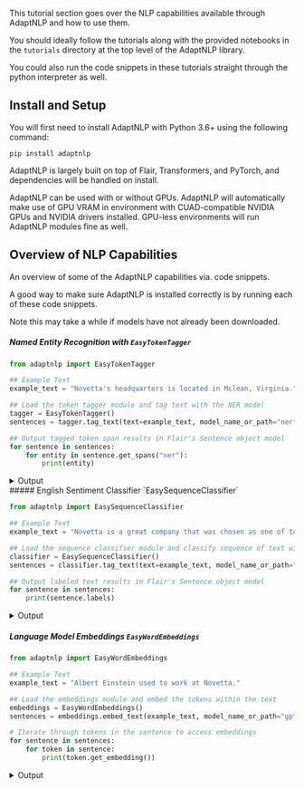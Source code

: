 This tutorial section goes over the NLP capabilities available through AdaptNLP and how to use them.

You should ideally follow the tutorials along with the provided notebooks in the `tutorials` directory at the top
level of the AdaptNLP library.

You could also run the code snippets in these tutorials straight through the python interpreter as well.

## Install and Setup

You will first need to install AdaptNLP with Python 3.6+ using the following command:

```
pip install adaptnlp
```

AdaptNLP is largely built on top of Flair, Transformers, and PyTorch, and dependencies will be handled on install.

AdaptNLP can be used with or without GPUs.  AdaptNLP will automatically make use of GPU VRAM in environment with
CUAD-compatible NVIDIA GPUs and NVIDIA drivers installed.  GPU-less environments will run AdaptNLP modules fine as well.


## Overview of NLP Capabilities

An overview of some of the AdaptNLP capabilities via. code snippets.

A good way to make sure AdaptNLP is installed correctly is by running each of these code snippets.

Note this may take a while if models have not already been downloaded.

##### Named Entity Recognition with `EasyTokenTagger`

```python
from adaptnlp import EasyTokenTagger

## Example Text
example_text = "Novetta's headquarters is located in Mclean, Virginia."

## Load the token tagger module and tag text with the NER model 
tagger = EasyTokenTagger()
sentences = tagger.tag_text(text=example_text, model_name_or_path="ner")

## Output tagged token span results in Flair's Sentence object model
for sentence in sentences:
    for entity in sentence.get_spans("ner"):
        print(entity)

```
<details>
<summary>Output</summary>
```python
Span [1]: "Novetta"   [− Labels: ORG (0.9925)]
Span [7]: "Mclean"    [− Labels: LOC (0.9993)]
Span [9]: "Virginia"  [− Labels: LOC (1.0)]
```
</details>
##### English Sentiment Classifier `EasySequenceClassifier`

```python
from adaptnlp import EasySequenceClassifier 

## Example Text
example_text = "Novetta is a great company that was chosen as one of top 50 great places to work!"

## Load the sequence classifier module and classify sequence of text with the english sentiment model 
classifier = EasySequenceClassifier()
sentences = classifier.tag_text(text=example_text, model_name_or_path="en-sentiment")

## Output labeled text results in Flair's Sentence object model
for sentence in sentences:
    print(sentence.labels)

```
<details>
<summary>Output</summary>
```python
[POSITIVE (0.9977)]
```
</details>


##### Language Model Embeddings `EasyWordEmbeddings`
```python
from adaptnlp import EasyWordEmbeddings

## Example Text
example_text = "Albert Einstein used to work at Novetta."

## Load the embeddings module and embed the tokens within the text
embeddings = EasyWordEmbeddings()
sentences = embeddings.embed_text(example_text, model_name_or_path="gpt2")

# Iterate through tokens in the sentence to access embeddings
for sentence in sentences:
    for token in sentence:
        print(token.get_embedding())
```
<details>
<summary>Output</summary>
```python
tensor([-1.8757,  0.6195, -1.3108,  ..., -1.3787, -0.6885,  1.6934])
tensor([-0.0617, -2.3885,  2.2028,  ...,  0.2774,  0.8424, -1.5328])
tensor([-0.0480, -0.7461, -0.5282,  ...,  0.1554,  0.2542,  0.8199])
tensor([ 1.0621, -0.3834,  1.5259,  ..., -0.0937, -0.0337,  1.0316])
tensor([-0.0027, -1.6549, -1.6274,  ...,  0.3001,  0.0146, -0.1931])
tensor([ 0.6624, -0.9889,  0.6716,  ..., -0.4907,  0.5692,  0.9456])
tensor([ 0.5633,  0.4789, -0.2232,  ..., -0.1454,  0.2486,  0.5163])
```
</details>

<!-- 

##### Span-based Question Answering `EasyQuestionAnswering`

```python
from adaptnlp import EasyQuestionAnswering 

## Example Query and Context 
query = "What is the meaning of life?"
context = "Machine Learning is the meaning of life."
top_n = 5

## Load the QA module and run inference on results 
qa = EasyQuestionAnswering()
best_answer, best_n_answers = qa.predict_bert_qa(query=query, context=context, n_best_size=top_n)

## Output top answer as well as top 5 answers
print(best_answer)
print(best_n_answers)
```

##### Sequence Classification Training `SequenceClassifier`
```python
from adaptnlp import EasyDocumentEmbeddings, SequenceClassifierTrainer 

# Specify corpus data directory and model output directory
corpus = "Path/to/data/directory" 
OUTPUT_DIR = "Path/to/output/directory" 

# Instantiate AdaptNLP easy document embeddings module, which can take in a variable number of embeddings to make `Stacked Embeddings`.  
# You may also use custom Transformers LM models by specifying the path the the language model
doc_embeddings = EasyDocumentEmbeddings(model_name_or_path="bert-base-cased", methods = ["rnn"])

# Instantiate Sequence Classifier Trainer by loading in the data, data column map, and embeddings as an encoder
sc_trainer = SequenceClassifierTrainer(corpus=corpus, encoder=doc_embeddings, column_name_map={0: "text", 1:"label"})

# Find Learning Rate
learning_rate = sc_trainer.find_learning_rate(output_dir-OUTPUT_DIR)

# Train Using Flair's Sequence Classification Head
sc_trainer.train(output_dir=OUTPUT_DIR, learning_rate=learning_rate, max_epochs=150)


# Predict text labels with the trained model using `EasySequenceClassifier`
from adaptnlp import EasySequenceClassifier
example_text = '''Where was the Queen's wedding held? '''
classifier = EasySequenceClassifier()
sentences = classifier.tag_text(example_text, model_name_or_path=OUTPUT_DIR / "final-model.pt")
print("Label output:\n")
for sentence in sentences:
    print(sentence.labels)
```

##### Transformers Language Model Fine Tuning `LMFineTuner`

```python
from adaptnlp import LMFineTuner

# Specify Text Data File Paths
train_data_file = "Path/to/train.csv"
eval_data_file = "Path/to/test.csv"

# Instantiate Finetuner with Desired Language Model
finetuner = LMFineTuner(train_data_file=train_data_file, eval_data_file=eval_data_file, model_type="bert", model_name_or_path="bert-base-cased")
finetuner.freeze()

# Find Optimal Learning Rate
learning_rate = finetuner.find_learning_rate(base_path="Path/to/base/directory")
finetuner.freeze()

# Train and Save Fine Tuned Language Models
finetuner.train_one_cycle(output_dir="Path/to/output/directory", learning_rate=learning_rate)

``` -->